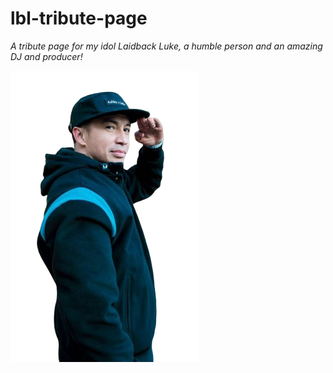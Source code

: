 # lbl-tribute-page

*A tribute page for my idol Laidback Luke, a humble person and an amazing DJ and producer!*

![Laidback Luke](img/laidback_luke_readme.png)
